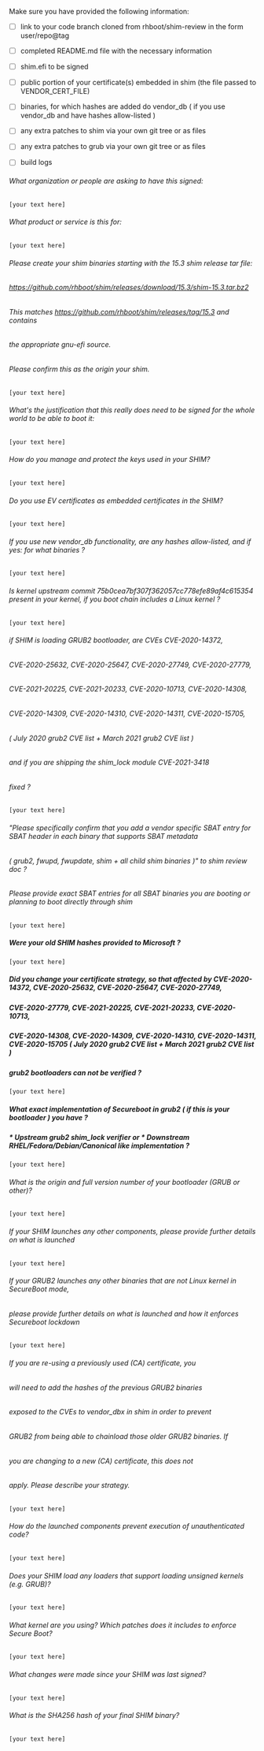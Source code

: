 Make sure you have provided the following information:

 - [ ] link to your code branch cloned from rhboot/shim-review in the form user/repo@tag
 - [ ] completed README.md file with the necessary information
 - [ ] shim.efi to be signed
 - [ ] public portion of your certificate(s) embedded in shim (the file passed to VENDOR_CERT_FILE)
 - [ ] binaries, for which hashes are added do vendor_db ( if you use vendor_db and have hashes allow-listed )
 - [ ] any extra patches to shim via your own git tree or as files
 - [ ] any extra patches to grub via your own git tree or as files
 - [ ] build logs


###### What organization or people are asking to have this signed:
`[your text here]`

###### What product or service is this for:
`[your text here]`

###### Please create your shim binaries starting with the 15.3 shim release tar file:
###### https://github.com/rhboot/shim/releases/download/15.3/shim-15.3.tar.bz2
###### This matches https://github.com/rhboot/shim/releases/tag/15.3 and contains
###### the appropriate gnu-efi source.
###### Please confirm this as the origin your shim.
`[your text here]`

###### What's the justification that this really does need to be signed for the whole world to be able to boot it:
`[your text here]`

###### How do you manage and protect the keys used in your SHIM?
`[your text here]`

###### Do you use EV certificates as embedded certificates in the SHIM?
`[your text here]`

###### If you use new vendor_db functionality, are any hashes allow-listed, and if yes: for what binaries ?
`[your text here]`

###### Is kernel upstream commit 75b0cea7bf307f362057cc778efe89af4c615354 present in your kernel, if you boot chain includes a Linux kernel ?
`[your text here]`

###### if SHIM is loading GRUB2 bootloader, are CVEs CVE-2020-14372,
###### CVE-2020-25632, CVE-2020-25647, CVE-2020-27749, CVE-2020-27779,
###### CVE-2021-20225, CVE-2021-20233, CVE-2020-10713, CVE-2020-14308,
###### CVE-2020-14309, CVE-2020-14310, CVE-2020-14311, CVE-2020-15705,
###### ( July 2020 grub2 CVE list + March 2021 grub2 CVE list )
###### and if you are shipping the shim_lock module CVE-2021-3418
###### fixed ?
`[your text here]`

###### "Please specifically confirm that you add a vendor specific SBAT entry for SBAT header in each binary that supports SBAT metadata
###### ( grub2, fwupd, fwupdate, shim + all child shim binaries )" to shim review doc ?
###### Please provide exact SBAT entries for all SBAT binaries you are booting or planning to boot directly through shim
`[your text here]`

##### Were your old SHIM hashes provided to Microsoft ?
`[your text here]`

##### Did you change your certificate strategy, so that affected by CVE-2020-14372, CVE-2020-25632, CVE-2020-25647, CVE-2020-27749,
##### CVE-2020-27779, CVE-2021-20225, CVE-2021-20233, CVE-2020-10713,
##### CVE-2020-14308, CVE-2020-14309, CVE-2020-14310, CVE-2020-14311, CVE-2020-15705 ( July 2020 grub2 CVE list + March 2021 grub2 CVE list )
##### grub2 bootloaders can not be verified ?
`[your text here]`

##### What exact implementation of Secureboot in grub2 ( if this is your bootloader ) you have ?
##### * Upstream grub2 shim_lock verifier or * Downstream RHEL/Fedora/Debian/Canonical like implementation ?
`[your text here]`

###### What is the origin and full version number of your bootloader (GRUB or other)?
`[your text here]`

###### If your SHIM launches any other components, please provide further details on what is launched
`[your text here]`

###### If your GRUB2 launches any other binaries that are not Linux kernel in SecureBoot mode,
###### please provide further details on what is launched and how it enforces Secureboot lockdown
`[your text here]`

###### If you are re-using a previously used (CA) certificate, you
###### will need to add the hashes of the previous GRUB2 binaries
###### exposed to the CVEs to vendor_dbx in shim in order to prevent
###### GRUB2 from being able to chainload those older GRUB2 binaries. If
###### you are changing to a new (CA) certificate, this does not
###### apply. Please describe your strategy.
`[your text here]`

###### How do the launched components prevent execution of unauthenticated code?
`[your text here]`

###### Does your SHIM load any loaders that support loading unsigned kernels (e.g. GRUB)?
`[your text here]`

###### What kernel are you using? Which patches does it includes to enforce Secure Boot?
`[your text here]`

###### What changes were made since your SHIM was last signed?
`[your text here]`

###### What is the SHA256 hash of your final SHIM binary?
`[your text here]`
